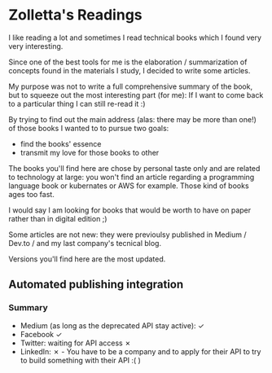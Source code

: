 # Zolletta's Readings


I like reading a lot and sometimes I read technical books which I found very very interesting. 

Since one of the best tools for me is the elaboration / summarization of concepts found in the materials I study, I decided to write some articles.

My purpose was not to write a full comprehensive summary of the book, but to squeeze out the most interesting part (for me): If I want to come back to a particular thing I can still re-read it :)

By trying to find out the main address (alas: there may be more than one!) of those books I wanted to to pursue two goals:

- find the books' essence
- transmit my love for those books to other 

The books you'll find here are chose by personal taste only and are related to technology at large: you won't find an article regarding a programming language book or kubernates or AWS for example. Those kind of books ages too fast.

I would say I am looking for books that would be worth to have on paper rather than in digital edition ;)


Some articles are not new: they were previoulsy published in Medium / Dev.to / and my last company's tecnical blog.

Versions you'll find here are the most updated.

## Automated publishing integration

### Summary

- Medium (as long as the deprecated API stay active): ✓
- Facebook ✓
- Twitter: waiting for API access ✗
- LinkedIn: ✗ - You have to be a company and to apply for their API to try to build something with their API :( )

